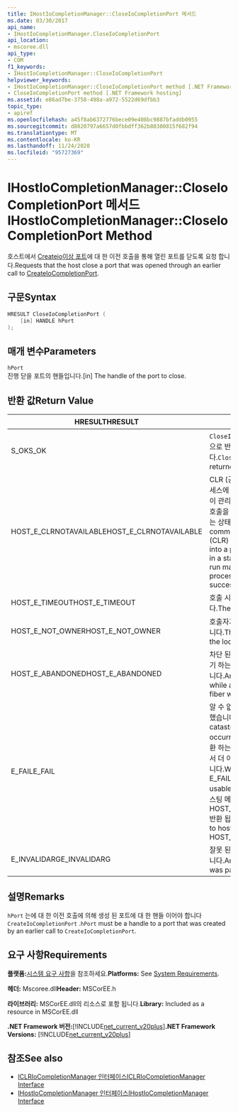 ```yaml
---
title: IHostIoCompletionManager::CloseIoCompletionPort 메서드
ms.date: 03/30/2017
api_name:
- IHostIoCompletionManager.CloseIoCompletionPort
api_location:
- mscoree.dll
api_type:
- COM
f1_keywords:
- IHostIoCompletionManager::CloseIoCompletionPort
helpviewer_keywords:
- IHostIoCompletionManager::CloseIoCompletionPort method [.NET Framework hosting]
- CloseIoCompletionPort method [.NET Framework hosting]
ms.assetid: e86ad7be-3758-498a-a972-5522d69dfbb3
topic_type:
- apiref
ms.openlocfilehash: a45f8ab6372776bece09e408bc9887bfaddb0955
ms.sourcegitcommit: d8020797a6657d0fbbdff362b80300815f682f94
ms.translationtype: MT
ms.contentlocale: ko-KR
ms.lasthandoff: 11/24/2020
ms.locfileid: "95727369"
---
```

# <a name="ihostiocompletionmanagercloseiocompletionport-method"></a><span data-ttu-id="c7872-102">IHostIoCompletionManager::CloseIoCompletionPort 메서드</span><span class="sxs-lookup"><span data-stu-id="c7872-102">IHostIoCompletionManager::CloseIoCompletionPort Method</span></span>

<span data-ttu-id="c7872-103">호스트에서 [Createio이상 포트](ihostiocompletionmanager-createiocompletionport-method.md)에 대 한 이전 호출을 통해 열린 포트를 닫도록 요청 합니다.</span><span class="sxs-lookup"><span data-stu-id="c7872-103">Requests that the host close a port that was opened through an earlier call to [CreateIoCompletionPort](ihostiocompletionmanager-createiocompletionport-method.md).</span></span>  
  
## <a name="syntax"></a><span data-ttu-id="c7872-104">구문</span><span class="sxs-lookup"><span data-stu-id="c7872-104">Syntax</span></span>  
  
```cpp  
HRESULT CloseIoCompletionPort (  
    [in] HANDLE hPort  
);  
```  
  
## <a name="parameters"></a><span data-ttu-id="c7872-105">매개 변수</span><span class="sxs-lookup"><span data-stu-id="c7872-105">Parameters</span></span>  

 `hPort`  
 <span data-ttu-id="c7872-106">진행 닫을 포트의 핸들입니다.</span><span class="sxs-lookup"><span data-stu-id="c7872-106">[in] The handle of the port to close.</span></span>  
  
## <a name="return-value"></a><span data-ttu-id="c7872-107">반환 값</span><span class="sxs-lookup"><span data-stu-id="c7872-107">Return Value</span></span>  
  
|<span data-ttu-id="c7872-108">HRESULT</span><span class="sxs-lookup"><span data-stu-id="c7872-108">HRESULT</span></span>|<span data-ttu-id="c7872-109">설명</span><span class="sxs-lookup"><span data-stu-id="c7872-109">Description</span></span>|  
|-------------|-----------------|  
|<span data-ttu-id="c7872-110">S_OK</span><span class="sxs-lookup"><span data-stu-id="c7872-110">S_OK</span></span>|<span data-ttu-id="c7872-111">`CloseIoCompletionPort` 성공적으로 반환 되었습니다.</span><span class="sxs-lookup"><span data-stu-id="c7872-111">`CloseIoCompletionPort` returned successfully.</span></span>|  
|<span data-ttu-id="c7872-112">HOST_E_CLRNOTAVAILABLE</span><span class="sxs-lookup"><span data-stu-id="c7872-112">HOST_E_CLRNOTAVAILABLE</span></span>|<span data-ttu-id="c7872-113">CLR (공용 언어 런타임)이 프로세스에 로드 되지 않았거나 CLR이 관리 코드를 실행할 수 없거나 호출을 성공적으로 처리할 수 없는 상태에 있습니다.</span><span class="sxs-lookup"><span data-stu-id="c7872-113">The common language runtime (CLR) has not been loaded into a process, or the CLR is in a state in which it cannot run managed code or process the call successfully.</span></span>|  
|<span data-ttu-id="c7872-114">HOST_E_TIMEOUT</span><span class="sxs-lookup"><span data-stu-id="c7872-114">HOST_E_TIMEOUT</span></span>|<span data-ttu-id="c7872-115">호출 시간이 초과 되었습니다.</span><span class="sxs-lookup"><span data-stu-id="c7872-115">The call timed out.</span></span>|  
|<span data-ttu-id="c7872-116">HOST_E_NOT_OWNER</span><span class="sxs-lookup"><span data-stu-id="c7872-116">HOST_E_NOT_OWNER</span></span>|<span data-ttu-id="c7872-117">호출자가 잠금을 소유 하지 않습니다.</span><span class="sxs-lookup"><span data-stu-id="c7872-117">The caller does not own the lock.</span></span>|  
|<span data-ttu-id="c7872-118">HOST_E_ABANDONED</span><span class="sxs-lookup"><span data-stu-id="c7872-118">HOST_E_ABANDONED</span></span>|<span data-ttu-id="c7872-119">차단 된 스레드나 파이버에서 대기 하는 동안 이벤트를 취소 했습니다.</span><span class="sxs-lookup"><span data-stu-id="c7872-119">An event was canceled while a blocked thread or fiber was waiting on it.</span></span>|  
|<span data-ttu-id="c7872-120">E_FAIL</span><span class="sxs-lookup"><span data-stu-id="c7872-120">E_FAIL</span></span>|<span data-ttu-id="c7872-121">알 수 없는 치명적인 오류가 발생 했습니다.</span><span class="sxs-lookup"><span data-stu-id="c7872-121">An unknown catastrophic failure occurred.</span></span> <span data-ttu-id="c7872-122">메서드가 E_FAIL 반환 하는 경우 해당 프로세스 내에서 더 이상 CLR을 사용할 수 없습니다.</span><span class="sxs-lookup"><span data-stu-id="c7872-122">When a method returns E_FAIL, the CLR is no longer usable within the process.</span></span> <span data-ttu-id="c7872-123">호스팅 메서드를 이후에 호출 하면 HOST_E_CLRNOTAVAILABLE 반환 됩니다.</span><span class="sxs-lookup"><span data-stu-id="c7872-123">Subsequent calls to hosting methods return HOST_E_CLRNOTAVAILABLE.</span></span>|  
|<span data-ttu-id="c7872-124">E_INVALIDARG</span><span class="sxs-lookup"><span data-stu-id="c7872-124">E_INVALIDARG</span></span>|<span data-ttu-id="c7872-125">잘못 된 포트 핸들이 전달 되었습니다.</span><span class="sxs-lookup"><span data-stu-id="c7872-125">An invalid port handle was passed.</span></span>|  
  
## <a name="remarks"></a><span data-ttu-id="c7872-126">설명</span><span class="sxs-lookup"><span data-stu-id="c7872-126">Remarks</span></span>  

 <span data-ttu-id="c7872-127">`hPort` 는에 대 한 이전 호출에 의해 생성 된 포트에 대 한 핸들 이어야 합니다 `CreateIoCompletionPort` .</span><span class="sxs-lookup"><span data-stu-id="c7872-127">`hPort` must be a handle to a port that was created by an earlier call to `CreateIoCompletionPort`.</span></span>  
  
## <a name="requirements"></a><span data-ttu-id="c7872-128">요구 사항</span><span class="sxs-lookup"><span data-stu-id="c7872-128">Requirements</span></span>  

 <span data-ttu-id="c7872-129">**플랫폼:**[시스템 요구 사항](../../get-started/system-requirements.md)을 참조하세요.</span><span class="sxs-lookup"><span data-stu-id="c7872-129">**Platforms:** See [System Requirements](../../get-started/system-requirements.md).</span></span>  
  
 <span data-ttu-id="c7872-130">**헤더:** Mscoree.dll</span><span class="sxs-lookup"><span data-stu-id="c7872-130">**Header:** MSCorEE.h</span></span>  
  
 <span data-ttu-id="c7872-131">**라이브러리:** MSCorEE.dll의 리소스로 포함 됩니다.</span><span class="sxs-lookup"><span data-stu-id="c7872-131">**Library:** Included as a resource in MSCorEE.dll</span></span>  
  
 <span data-ttu-id="c7872-132">**.NET Framework 버전:**[!INCLUDE[net_current_v20plus](../../../../includes/net-current-v20plus-md.md)]</span><span class="sxs-lookup"><span data-stu-id="c7872-132">**.NET Framework Versions:** [!INCLUDE[net_current_v20plus](../../../../includes/net-current-v20plus-md.md)]</span></span>  
  
## <a name="see-also"></a><span data-ttu-id="c7872-133">참조</span><span class="sxs-lookup"><span data-stu-id="c7872-133">See also</span></span>

- [<span data-ttu-id="c7872-134">ICLRIoCompletionManager 인터페이스</span><span class="sxs-lookup"><span data-stu-id="c7872-134">ICLRIoCompletionManager Interface</span></span>](iclriocompletionmanager-interface.md)
- [<span data-ttu-id="c7872-135">IHostIoCompletionManager 인터페이스</span><span class="sxs-lookup"><span data-stu-id="c7872-135">IHostIoCompletionManager Interface</span></span>](ihostiocompletionmanager-interface.md)
